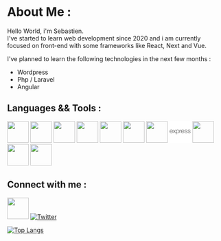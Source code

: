 # About Me : 

Hello World, i'm Sebastien.  
I've started to learn web development since 2020 and i am currently focused on front-end with some frameworks like React, Next and Vue.  

I've planned to learn the following technologies in the next few months : 
- Wordpress
- Php / Laravel
- Angular

## Languages && Tools : 

<img src="https://camo.githubusercontent.com/63a0652105f53ca10fd7bb584ec3326ffda6c6988ca944bb21f6ba0d764bf8be/68747470733a2f2f63646e2e69636f6e73636f75742e636f6d2f69636f6e2f667265652f706e672d3132382f68746d6c352d34302d313137353139332e706e67" width="50" height="50" /> <img src="https://camo.githubusercontent.com/16243b90ca0de67f1183e67f41fc6383ca998d81c3dd7166b32eda4db307f919/68747470733a2f2f63646e2e69636f6e73636f75742e636f6d2f69636f6e2f667265652f706e672d3132382f637373332d31312d313137353233392e706e67" width="50" height="50" /> <img src="https://camo.githubusercontent.com/555187696a66253b21ad61c389c3a672a3a8949c90160adc085e46b4023624cf/68747470733a2f2f63646e2e69636f6e73636f75742e636f6d2f69636f6e2f667265652f706e672d3132382f6a6176617363726970742d312d3232353939332e706e67" width="50" height="50" /> <img src="https://camo.githubusercontent.com/e52ed9f876fa8046fa6653743a38fc5cd2d7f79e5bca3c1bf47ff6a98e692041/68747470733a2f2f63646e2e69636f6e73636f75742e636f6d2f69636f6e2f667265652f706e672d3132382f747970657363726970742d312d313137353037382e706e67" width="50" height="50" /> <img src="https://camo.githubusercontent.com/c2568ca449a0dd817656010512e345341036abb8f462ad74c5d7aea675094003/68747470733a2f2f63646e2e69636f6e73636f75742e636f6d2f69636f6e2f667265652f706e672d3132382f72656163742d313137353130392e706e67" width="50" height="50" /> <img src="https://camo.githubusercontent.com/fd3a2aaad58edfc06aa098bc6fd268b6f74fa483f747857685a35ef9f150bb6f/68747470733a2f2f63646e2e69636f6e73636f75742e636f6d2f69636f6e2f667265652f706e672d3132382f7675652d3238323439372e706e67" width="50" height="50" /> <img src="https://camo.githubusercontent.com/9cf413f1f5525a3b36c6d8bdf0e80b4ab8a157505e9f39eb1421b04096db999c/68747470733a2f2f63646e2e69636f6e73636f75742e636f6d2f69636f6e2f667265652f706e672d3132382f6e6f64656a732d322d3232363033352e706e67" width="50" height="50" /> <img src="https://raw.githubusercontent.com/devicons/devicon/master/icons/express/express-original-wordmark.svg" width="50" height="50" /> <img src="https://camo.githubusercontent.com/2545066275f5fe77606db277f5110ff100d5a2479cd9fbae8afde0debf2df100/68747470733a2f2f63646e2e69636f6e73636f75742e636f6d2f69636f6e2f667265652f706e672d3132382f6d6f6e676f64622d342d313137353133392e706e67" width="50" height="50" /> <img src="https://camo.githubusercontent.com/04d74fa252ccfc767a20a5719365205c5251294b38c3d91d213491b24200e595/68747470733a2f2f696d672e69636f6e73382e636f6d2f636f6c6f722f34382f3030303030302f66697265626173652e706e67" width="50" height="50" /> <img src="https://camo.githubusercontent.com/2297aeb5bcb2b38bb190fcae27e1bf9b0fe08699446c23d48585443881bce4c3/68747470733a2f2f63646e2e69636f6e73636f75742e636f6d2f69636f6e2f667265652f706e672d3132382f6769742d31382d313137353231392e706e67" width="50" height="50" />

## Connect with me :

[<img src="https://camo.githubusercontent.com/162001cc0747178f47ced6e40de0cd16e375beb9b5fbca4ea3d520ecca78cd85/68747470733a2f2f696d672e69636f6e73382e636f6d2f666c75656e742f34382f3030303030302f6c696e6b6564696e2e706e67" width="50" height="50" />](https://www.linkedin.com/in/s%C3%A9bastien-stordeur/) [<img src="https://camo.githubusercontent.com/935991993635cd0e6398dd4368b13949a1bac7853b6361bd8d44bf95641f986a/68747470733a2f2f696d672e69636f6e73382e636f6d2f666c75656e742f34382f3030303030302f747769747465722e706e67" alt="Twitter" width="50" height="50" />](https://twitter.com/sebastienstrd)

[![Top Langs](https://github-readme-stats.vercel.app/api/top-langs/?username=SebastienStordeur)](https://github.com/SebastienStordeur/github-readme-stats)
